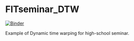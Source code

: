 # FITseminar_DTW
[![Binder](https://mybinder.org/badge_logo.svg)](https://mybinder.org/v2/gh/zmolikova/FITseminar_DTW/master?filepath=Recognize_digits.ipynb)

Example of Dynamic time warping for high-school seminar.
